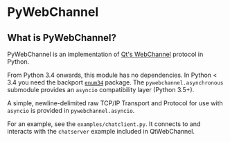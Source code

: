 # PyWebChannel

## What is PyWebChannel?

PyWebChannel is an implementation of [Qt's WebChannel](https://doc.qt.io/qt-5/qtwebchannel-index.html) protocol in Python.

From Python 3.4 onwards, this module has no dependencies. In Python < 3.4 you need the backport [`enum34`](https://pypi.org/project/enum34/) package.
The `pywebchannel.asynchronous` submodule provides an `asyncio` compatibility layer (Python 3.5+).

A simple, newline-delimited raw TCP/IP Transport and Protocol for use with `asyncio` is provided in `pywebchannel.asyncio`.

For an example, see the `examples/chatclient.py`. It connects to and interacts with the `chatserver` example included in QtWebChannel.
